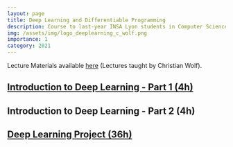 ```yaml
---
layout: page
title: Deep Learning and Differentiable Programming
description: Course to last-year INSA Lyon students in Computer Science (5IF)
img: /assets/img/logo_deeplearning_c_wolf.png
importance: 1
category: 2021
---
```


Lecture Materials available [here](https://perso.liris.cnrs.fr/christian.wolf/teaching/index.html) (Lectures taught by Christian Wolf).

## [Introduction to Deep Learning - Part 1 (4h)](https://pierremarza.github.io/teaching/1_teaching_tp1/)

## Introduction to Deep Learning - Part 2 (4h)

## [Deep Learning Project (36h)](https://pierremarza.github.io/teaching/1_teaching_project/)